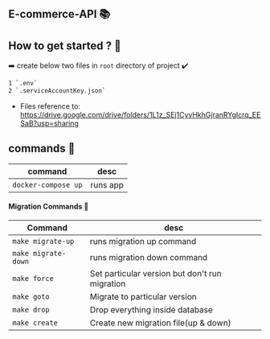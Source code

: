 ## E-commerce-API :books:

## How to get started ? :tada:
:arrow_right: create below two files in `root` directory of project :heavy_check_mark:

```sh
1 `.env`
2 `.serviceAccountKey.json` 
```

- Files reference to: https://drive.google.com/drive/folders/1L1z_SEj1CyvHkhGjranRYglcrq_EESaB?usp=sharing

## commands :wrench:

| command             | desc                          |
| ------------------- | ------------------------------|
| `docker-compose up` | runs app                    |

#### Migration Commands :truck:

| Command             | desc                                           |
| ------------------- | ---------------------------------------------- |
| `make migrate-up`   | runs migration up command                      |
| `make migrate-down` | runs migration down command                    |
| `make force`        | Set particular version but don't run migration |
| `make goto`         | Migrate to particular version                  |
| `make drop`         | Drop everything inside database                |
| `make create`       | Create new migration file(up & down)           |

